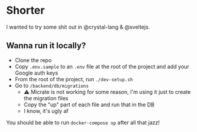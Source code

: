 # Shorter

I wanted to try some shit out in @crystal-lang & @sveltejs.

## Wanna run it locally?

- Clone the repo
- Copy `.env.sample` to an `.env` file at the root of the project and add your Google auth keys
- From the root of the project, run `./dev-setup.sh`
- Go to `/backend/db/migrations`
  - :warning: Micrate is not working for some reason, I'm using it just to create the migration files
  - Copy the "up" part of each file and run that in the DB
  - I know, it's ugly af

You should be able to run `docker-compose up` after all that jazz!
